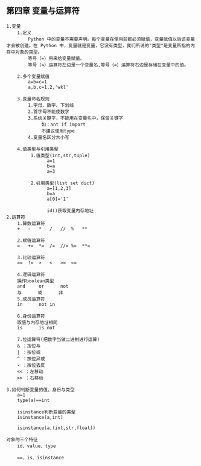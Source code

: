 ## 第四章 变量与运算符

    1.变量
        1.定义
            Python 中的变量不需要声明。每个变量在使用前都必须赋值，变量赋值以后该变量才会被创建。在 Python 中，变量就是变量，它没有类型，我们所说的"类型"是变量所指的内存中对象的类型。
            等号（=）用来给变量赋值。
            等号（=）运算符左边是一个变量名,等号（=）运算符右边是存储在变量中的值。
    
        2.多个变量赋值
            a=b=c=1
            a,b,c=1,2,'wkl'
    
        3.变量命名规则
            1.字母、数字、下划线
            2.首字母不能使数字
            3.系统关键字，不能用在变量名中，保留关键字
                 如：ant if import
                 不建议使用type
            4.变量名区分大小写
    
        4.值类型与引用类型
             1.值类型(int,str,tuple)
                   a=1
                   b=a
                   a=3
    
             2.引用类型(list set dict)
                   a=[1,2,3]
                   b=a
                   a[0]='1'
    
                   id()获取变量内存地址
    2.运算符
        1.算数运算符
        +   -   *   /   //  %   **
    
        2.赋值运算符
        =   +=  *=  /=  //= %=  **=
    
        3.比较运算符
        ==  !=  >   <   >=  <=
    
        4.逻辑运算符
        操作boolean类型
        and     or      not
        与      或      非
        5.成员运算符
        in      not in
    
        6.身份运算符
        取值与内存地址相同
        is      is not
    
        7.位运算符(把数字当做二进制进行运算)
        & ：按位与
        | ：按位或
        ^ ：按位异或
        - ：按位去反
        << ：左移动
        >> ：右移动
    
    3.如何判断变量的值、身份与类型
        a=1
        type(a)==int
    
        isinstance判断变量的类型
        isinstance(a,int)
    
        isinstance(a,(int,str,float))
    
    对象的三个特征
        id、value、type
    
        ==、is、isinstance
